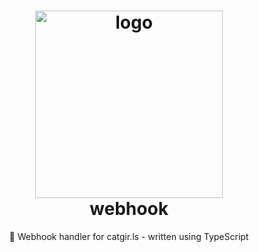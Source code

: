 <div align="center">
    <h1>
      <picture>
        <source media="(prefers-color-scheme: dark)" srcset="https://i.imgur.com/sxR2H0t.png">
        <source media="(prefers-color-scheme: light)" srcset="https://i.imgur.com/jTBbQKX.png">
        <img alt="logo" src="https://i.imgur.com/sxR2H0t.png" width="300px">
      </picture>
      <br />
      webhook
    </h1>
    <p>🎣 Webhook handler for catgir.ls - written using TypeScript</p>
</div>